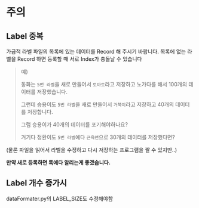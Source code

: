 # 주의

## Label 중복

가급적 라벨 파일의 목록에 있는 데이터를 Record 해 주시기 바랍니다. 목록에 없는 라벨을 Record 하면 등록할 때 서로 Index가 충돌날 수 있습니다

>예)
>
>동화는 `5번 라벨`을 새로 만들어서 `토마토`라고 저장하고 노가다를 해서 100개의 데이터를 저장했습니다.
>
>그런데 승용이도 `5번 라벨`을 새로 만들어서 `거북이`라고 저장하고 40개의 데이터를 저장합니다.
>
>그럼 승용이가 40개의 데이터를 포기해야하나요?
>
>거기다 정환이도 `5번 라벨`에다 `근육맨`으로 30개의 데이터를 저장했다면?

(물론 파일을 읽어서 라벨을 수정하고 다시 저장하는 프로그램을 짤 수 있지만..)

**만약 새로 등록하면 톡에다 알리는게 좋겠습니다.**

## Label 개수 증가시

dataFormater.py의 LABEL_SIZE도 수정해야함